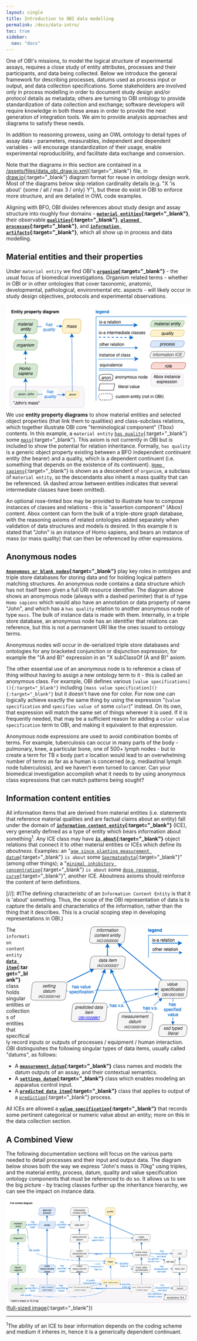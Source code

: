 ```yaml
---
layout: single
title: Introduction to OBI data modelling
permalink: /docs/data-intro/
toc: true
sidebar:
  nav: "docs"
---
```


One of OBI's missions, to model the logical structure of experimental assays, requires a close study of entity attributes, processes and their participants, and data being collected. Below we introduce the general framework for describing processes, datums used as process input or output, and data collection specifications. Some stakeholders are involved only in process modelling in order to document study design and/or protocol details as metadata; others are turning to OBI ontology to provide standardization of data collection and exchange; software developers will require knowledge in both these areas in order to provide the next generation of integration tools. We aim to provide analysis approaches and diagrams to satisfy these needs.

In addition to reasoning prowess, using an OWL ontology to detail types of assay data - parameters, measurables, independent and dependent variables - will encourage standardization of their usage, enable experimental reproducibility, and facilitate data exchange and conversion.

Note that the diagrams in this section are contained in a [/assets/files/data_obi_draw.io.xml](/assets/files/data_obi_draw.io.xml){:target="_blank"} file, in [draw.io](http://draw.io){:target="_blank"} diagram format for reuse in ontology design work.  Most of the diagrams below skip relation cardinality details (e.g. "X 'is about' {some / all / max 3 / only} Y"), but these do exist in OBI to enforce more structure, and are detailed in OWL code examples.

Aligning with BFO, OBI divides references about study design and assay structure into roughly four domains - **[`material entities`](http://purl.obolibrary.org/obo/BFO_0000040){:target="_blank"}**, their observable **[`qualities`](http://purl.obolibrary.org/obo/BFO_0000019){:target="_blank"}**, **[`planned processes`](http://purl.obolibrary.org/obo/OBI_0000011){:target="_blank"}**, and **[`information artifacts`](http://purl.obolibrary.org/obo/IAO_0000030){:target="_blank"}**, which all show up in process and data modelling.

## Material entities and their properties

Under `material entity` we find OBI's **[`organism`](http://purl.obolibrary.org/obo/OBI_0100026){:target="_blank"}** - the usual focus of biomedical investigations. Organism related terms - whether in OBI or in other ontologies that cover taxonomic, anatomic, developmental, pathological, environmental etc. aspects - will likely occur in study design objectives, protocols and experimental observations.

<img align="right" src="/assets/images/docs/data_john_mass_entity_property.png">

We use **entity property diagrams** to show material entities and selected object properties (that link them to qualities) and class-subclass relations, which together illustrate OBI core "terminological component" (Tbox) contents. In this example, a `material entity` [`has quality`](http://purl.obolibrary.org/obo/RO_0000086){:target="_blank"} some [`mass`](http://purl.obolibrary.org/obo/PATO_0000125){:target="_blank"}. This axiom is not currently in OBI but is included to show the potential for relation inheritance.  Formally, `has quality` is a generic object property existing between a BFO independent continuent entity (the bearer) and a quality, which is a dependent continuent (i.e. something that depends on the existence of its continuent).  [`Homo sapiens`](http://purl.obolibrary.org/obo/NCBITaxon_9606){:target="_blank"} is shown as a descendent of `organism`, a subclass of `material entity`, so the descendants also inherit a mass quality that can be referenced.  (A dashed arrow between entities indicates that several intermediate classes have been omitted).

An optional rose-tinted box may be provided to illustrate how to compose instances of classes and relations - this is "assertion component" (Abox) content. Abox content can form the bulk of a triple-store graph database, with the reasoning axioms of related ontologies added separately when validation of data structures and models is desired. In this example it is stated that "John" is an instance of Homo sapiens, and bears an instance of mass (or mass quality) that can then be referenced by other expressions.

## Anonymous nodes

**[`Anonymous or blank nodes`](https://en.wikipedia.org/wiki/Blank_node){:target="_blank"}** play key roles in ontolgies and triple store databases for storing data and for holding logical pattern matching structures. An anonymous node contains a data structure which has not itself been given a full URI resource identifier. The diagram above shows an anonymous node (always with a dashed perimiter) that is of type `Homo sapiens` which would also have an annotation or data property of name "John", and which has a `has quality` relation to another anonymous node of type `mass`. The bulk of instance data is made with them. Internally, in a triple store database, an anonymous node has an identifier that relations can reference, but this is not a permanent URI like the ones issued to ontology terms.

Anonymous nodes will occur in de-serialized triple store databases and ontologies for any bracketed conjunction or disjunction expression, for example the "(A and B)" expression in an "X subClassOf (A and B)" axiom. 

The other essential use of an anonymous node is to reference a class of thing without having to assign a new ontology term to it - this is called an anonymous class. For example, OBI defines various `[value specifications](){:target="_blank"}` including `[mass value specification](){:target="_blank"}` but it doesn't have one for color.  For now one can logically achieve exactly the same thing by using the expression "(`value specification` and `specifies value of` some `color`)" instead. On its own, that expression will match the same set of things wherever it is used.  If it is frequently needed, that may be a sufficient reason for adding a `color value specification` term to OBI, and making it equivalent to that expression. 

Anonymous node expressions are used to avoid combination bombs of terms.  For example, tuberculosis can occur in many parts of the body - pulmonary, knee, a particular bone, one of 500+ lymph nodes - but to create a term for TB x body part x location would lead to an overwhelming number of terms as far as a human is concerned (e.g. mediastinal lymph node tuberculosis), and we haven't even turned to cancer.  Can your biomedical investigation accomplish what it needs to by using anonymous class expressions that can match patterns being sought? 

## Information content entities

All information items that are derived from material entities (i.e. statements that reference material qualities and are factual claims about an entity) fall under the domain of **[`information content entity`](http://purl.obolibrary.org/obo/IAO_0000030){:target="_blank"}** (ICE), very generally defined as a type of entity which bears information about something<sup>1</sup>.  Any ICE class may have **[`is about`](http://purl.obolibrary.org/obo/IAO_0000136){:target="_blank"}** object relations that connect it to other material entities or ICEs which define its _aboutness_.  Examples: an "[`age since planting measurement datum`](http://purl.obolibrary.org/obo/OBI_0001156){:target="_blank"} `is about` some [`Spermatophyta`](http://purl.obolibrary.org/obo/NCBITaxon_58024){:target="_blank"}" (among other things); a "[`minimal inhibitory concentration`](http://purl.obolibrary.org/obo/OBI_0001514){:target="_blank"} `is about` some [`dose response curve`](http://purl.obolibrary.org/obo/OBI_0001172){:target="_blank"}", another ICE.  Aboutness axioms should reinforce the content of term definitions.  

[//]: #(The defining characteristic of an `Information Content Entity` is that it is 'about' something. Thus, the scope of the OBI representation of data is to capture the details and characteristics of the information, rather than the thing that it describes. This is a crucial scoping step in developing representations in OBI.)

<img align="right" src="/assets/images/docs/data_iao_branch.png">

The `information content entity` **[`data item`](http://purl.obolibrary.org/obo/IAO_0000027){:target="_blank"}** class holds singular entities or collections of entities that specifically record inputs or outputs of processes / equipment / human interaction. OBI distinguishes the following singular types of data items, usually called "datums", as follows:

* A **[`measurement datum`](http://purl.obolibrary.org/obo/IAO_0000109){:target="_blank"}** class names and models the datum outputs of an assay, and their contextual semantics. 
* A **[`settings datum`](http://purl.obolibrary.org/obo/IAO_0000140){:target="_blank"}** class which enables modeling an apparatus control input.
* A **[`predicted data item`](http://purl.obolibrary.org/obo/OBI_0302867){:target="_blank"}** class that applies to output of a [`prediction`](http://purl.obolibrary.org/obo/OBI_0302910){:target="_blank"} process.

All ICEs are allowed a **[`value specification`](http://purl.obolibrary.org/obo/OBI_0001933){:target="_blank"}** that records some pertinent categorical or numeric value about an entity; more on this in the data collection section.

## A Combined View

The following documentation sections will focus on the various parts needed to detail processes and their input and output data.  The diagram below shows both the way we express "John's mass is 70kg" using triples, and the material entity, process, datum, quality and value specification ontology components that must be referenced to do so.  It allows us to see the big picture - by tracing classes further up the inheritance hierarchy, we can see the impact on instance data.

<img align="right" src="/assets/images/docs/data_john_mass.png">

([full-sized image](/assets/images/docs/data_john_mass.png){:target="_blank"})

***
<sup>1</sup>The ability of an ICE to bear information depends on the coding scheme and medium it inheres in, hence it is a generically dependent continuant.